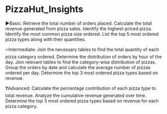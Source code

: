 # PizzaHut_Insights
▶️Basic:
Retrieve the total number of orders placed.
Calculate the total revenue generated from pizza sales.
Identify the highest-priced pizza.
Identify the most common pizza size ordered.
List the top 5 most ordered pizza types along with their quantities.

⭐️Intermediate:
Join the necessary tables to find the total quantity of each pizza category ordered.
Determine the distribution of orders by hour of the day.
Join relevant tables to find the category-wise distribution of pizzas.
Group the orders by date and calculate the average number of pizzas ordered per day.
Determine the top 3 most ordered pizza types based on revenue.

❓Advanced:
Calculate the percentage contribution of each pizza type to total revenue.
Analyze the cumulative revenue generated over time.
Determine the top 3 most ordered pizza types based on revenue for each pizza category.

